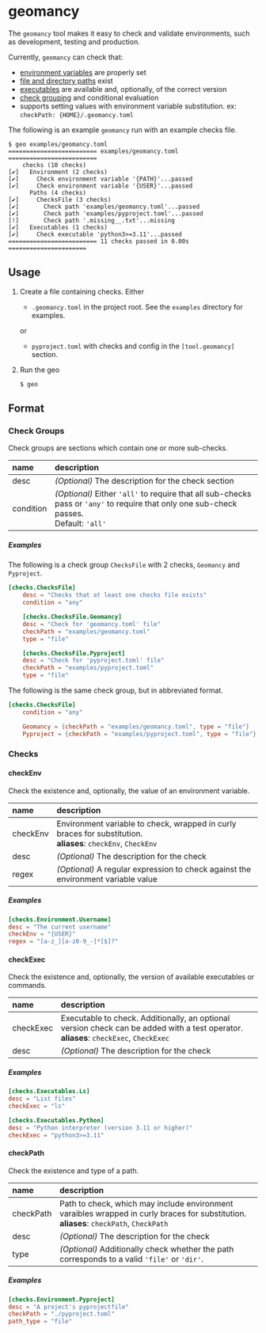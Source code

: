 # geomancy

The ``geomancy`` tool makes it easy to check and validate environments, such
as development, testing and production.

Currently, ``geomancy`` can check that:
- [environment variables](#checkenv) are properly set
- [file and directory paths](#checkpath) exist
- [executables](#checkexec) are available and, optionally, of the correct version
- [check grouping](#check-groups) and conditional evaluation
- supports setting values with environment variable substitution.
  ex: ``checkPath: {HOME}/.geomancy.toml``

The following is an example ``geomancy`` run with an example checks file.

```shell
$ geo examples/geomancy.toml
========================= examples/geomancy.toml =========================
    checks (10 checks)
[✔]   Environment (2 checks)
[✔]     Check environment variable '{PATH}'...passed
[✔]     Check environment variable '{USER}'...passed
      Paths (4 checks)
[✔]     ChecksFile (3 checks)
[✔]       Check path 'examples/geomancy.toml'...passed
[✔]       Check path 'examples/pyproject.toml'...passed
[!]       Check path '.missing__.txt'...missing
[✔]   Executables (1 checks)
[✔]     Check executable 'python3>=3.11'...passed
========================= 11 checks passed in 0.00s ======================
```

## Usage
1. Create a file containing checks. Either

   - ``.geomancy.toml`` in the project root. See the ``examples`` directory for
     examples.

   or

   - ``pyproject.toml`` with checks and config in the ``[tool.geomancy]`` section.

2. Run the geo

   ```shell
   $ geo
   ```

## Format

### Check Groups

Check groups are sections which contain one or more sub-checks.

| name      | description                                                                                                                                     |
|:----------|:------------------------------------------------------------------------------------------------------------------------------------------------|
| desc      | _(Optional)_ The description for the check section                                                                                              |
| condition | _(Optional)_ Either ``'all'`` to require that all sub-checks pass or ``'any'`` to require that only one sub-check passes.<br>Default: ``'all'`` |

##### Examples

The following is a check group ``ChecksFile`` with 2 checks, ``Geomancy`` and
``Pyproject``.

```toml
[checks.ChecksFile]
    desc = "Checks that at least one checks file exists"
    condition = "any"

    [checks.ChecksFile.Geomancy]
    desc = "Check for 'geomancy.toml' file"
    checkPath = "examples/geomancy.toml"
    type = "file"

    [checks.ChecksFile.Pyproject]
    desc = "Check for 'pyproject.toml' file"
    checkPath = "examples/pyproject.toml"
    type = "file"
```

The following is the same check group, but in abbreviated format.

```toml
[checks.ChecksFile]
    condition = "any"

    Geomancy = {checkPath = "examples/geomancy.toml", type = "file"}
    Pyproject = {checkPath = "examples/pyproject.toml", type = "file"}
```

### Checks

#### checkEnv

Check the existence and, optionally, the value of an environment variable.

| name      | description                                                                                                          |
|:----------|:---------------------------------------------------------------------------------------------------------------------|
| checkEnv  | Environment variable to check, wrapped in curly braces for substitution. <br>__aliases__: ``checkEnv``, ``CheckEnv`` |
| desc      | _(Optional)_ The description for the check                                                                           |
| regex     | _(Optional)_ A regular expression to check against the environment variable value                                    |

##### Examples

```toml
[checks.Environment.Username]
desc = "The current username"
checkEnv = "{USER}"
regex = "[a-z_][a-z0-9_-]*[$]?"
```

#### checkExec

Check the existence and, optionally, the version of available executables or
commands.

| name      | description                                                                                                                                   |
|:----------|:----------------------------------------------------------------------------------------------------------------------------------------------|
| checkExec | Executable to check. Additionally, an optional version check can be added with a test operator. <br>__aliases__: ``checkExec``, ``CheckExec`` |
| desc      | _(Optional)_ The description for the check                                                                                                    |

##### Examples

```toml
[checks.Executables.Ls]
desc = "List files"
checkExec = "ls"
```

```toml
[checks.Executables.Python]
desc = "Python interpreter (version 3.11 or higher)"
checkExec = "python3>=3.11"
```

#### checkPath

Check the existence and type of a path.

| name      | description                                                                                                                                    |
|:----------|:-----------------------------------------------------------------------------------------------------------------------------------------------|
| checkPath | Path to check, which may include environment varaibles wrapped in curly braces for substitution. <br>__aliases__: ``checkPath``, ``CheckPath`` |
| desc      | _(Optional)_ The description for the check                                                                                                     |
| type      | _(Optional)_ Additionally check whether the path corresponds to a valid ``'file'`` or ``'dir'``.                                               |

##### Examples

```toml
[checks.Environment.Pyproject]
desc = "A project's pyprojectfile"
checkPath = "./pyproject.toml"
path_type = "file"
```
